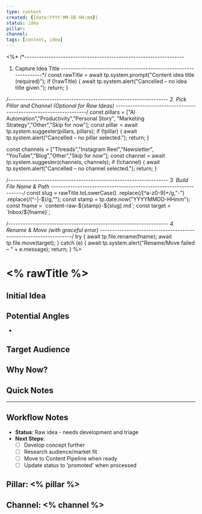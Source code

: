 ```yaml
---
type: content
created: {{date:YYYY-MM-DD HH:mm}}
status: idea
pillar: 
channel: 
tags: [content, idea]
---
```

<%*
/*------------------------------------------------------------------
  1. Capture Idea Title
------------------------------------------------------------------*/
const rawTitle = await tp.system.prompt("Content idea title (required)");
if (!rawTitle) {
  await tp.system.alert("Cancelled – no idea title given.");
  return;
}

/*------------------------------------------------------------------
  2. Pick Pillar and Channel (Optional for Raw Ideas)
------------------------------------------------------------------*/
const pillars  = ["AI Automation","Productivity","Personal Story",
                  "Marketing Strategy","Other","Skip for now"];
const pillar   = await tp.system.suggester(pillars, pillars);
if (!pillar) {
  await tp.system.alert("Cancelled – no pillar selected.");
  return;
}

const channels = ["Threads","Instagram Reel","Newsletter",
                  "YouTube","Blog","Other","Skip for now"];
const channel  = await tp.system.suggester(channels, channels);
if (!channel) {
  await tp.system.alert("Cancelled – no channel selected.");
  return;
}

/*------------------------------------------------------------------
  3. Build File Name & Path
------------------------------------------------------------------*/
const slug   = rawTitle.toLowerCase()
                       .replace(/[^a-z0-9]+/g,"-")
                       .replace(/(^-|-$)/g,"");
const stamp  = tp.date.now("YYYYMMDD-HHmm");
const fname  = `content-raw-${stamp}-${slug}.md`;
const target = `Inbox/${fname}`;

/*------------------------------------------------------------------
  4. Rename & Move (with graceful error)
------------------------------------------------------------------*/
try {
  await tp.file.rename(fname);
  await tp.file.move(target);
} catch (e) {
  await tp.system.alert("Rename/Move failed – " + e.message);
  return;
}
%>

# <% rawTitle %>

## Initial Idea
<!-- Capture the raw idea quickly -->

## Potential Angles
<!-- Different ways to approach this topic -->
- 

## Target Audience
<!-- Who would this resonate with? -->

## Why Now?
<!-- Why is this relevant/timely? -->

## Quick Notes
<!-- Any additional thoughts, links, inspiration -->

---

## Workflow Notes
- **Status**: Raw idea - needs development and triage
- **Next Steps**: 
  - [ ] Develop concept further
  - [ ] Research audience/market fit
  - [ ] Move to Content Pipeline when ready
  - [ ] Update status to 'promoted' when processed

## Pillar: <% pillar %>
## Channel: <% channel %>
